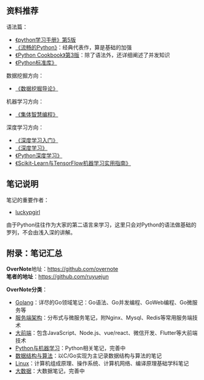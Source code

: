 ## 资料推荐

语法篇：
- [《python学习手册》第5版](https://book.douban.com/subject/30364619/)
- [《流畅的Python》](https://book.douban.com/subject/27028517/)：经典代表作，算是基础的加强
- [《Python Cookbook》第3版](https://book.douban.com/subject/26381341/)：除了语法外，还详细阐述了并发知识
- [《Python标准库》](https://book.douban.com/subject/10773324/)

数据挖掘方向：
- [《数据挖掘导论》](https://book.douban.com/subject/5286107/)

机器学习方向：
- [《集体智慧编程》](https://book.douban.com/subject/26348921/)

深度学习方向：
- [《深度学习入门》](https://book.douban.com/subject/30270959/)
- [《深度学习》](https://book.douban.com/subject/27087503/)
- [《Python深度学习》](https://book.douban.com/subject/30293801/)
- [《Scikit-Learn与TensorFlow机器学习实用指南》](https://book.douban.com/subject/27154347/)

## 笔记说明

笔记的重要作者：
- [luckypgirl](https://github.com/luckypgirl)

由于Python往往作为大家的第二语言来学习，这里只会对Python的语法做基础的罗列，不会由浅入深的讲解。  

## 附录：笔记汇总

**OverNote**地址：https://github.com/overnote    
**笔者的地址**：https://github.com/ruyuejun  

**OverNote分类**：  
- [Golang](https://github.com/overnote/over-golang)：详尽的Go领域笔记：Go语法、Go并发编程、GoWeb编程、Go微服务等
- [服务端架构](https://github.com/overnote/over-server)：分布式与微服务笔记，附Nginx、Mysql、Redis等常用服务端技术
- [大前端](https://github.com/overnote/over-javascript)：包含JavaScript、Node.js、vue/react、微信开发、Flutter等大前端技术
- [Python与机器学习](https://github.com/overnote/over-python)：Python相关笔记，完善中  
- [数据结构与算法](https://github.com/overnote/over-algorithm)：以C/Go实现为主记录数据结构与算法的笔记
- [Linux](https://github.com/overnote/over-linux)：计算机组成原理、操作系统、计算机网络、编译原理基础学科笔记
- [大数据](https://github.com/overnote/over-bigdata)：大数据笔记，完善中
